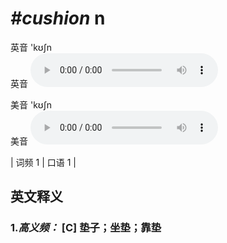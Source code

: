 # ***\#cushion*** n
英音 'kʊʃn  
英音
<audio src="./media/cushion-B.aac" controls="controls"></audio>

美音 'kʊʃn  
美音
<audio src="./media/cushion.aac" controls="controls"></audio>



| 词频 1 | 口语 1 |  

英文释义
---
### 1.*高义频：* **[C] 垫子；坐垫；靠垫**  


